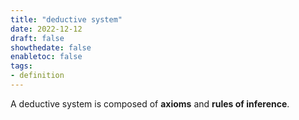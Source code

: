 ```yaml
---
title: "deductive system"
date: 2022-12-12
draft: false
showthedate: false
enabletoc: false
tags:
- definition
---
```


A deductive system is composed of **axioms** and **rules of inference**.